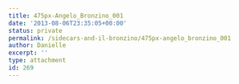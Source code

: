 ```yaml
---
title: 475px-Angelo_Bronzino_001
date: '2013-08-06T23:35:05+00:00'
status: private
permalink: /sidecars-and-il-bronzino/475px-angelo_bronzino_001
author: Danielle
excerpt: ''
type: attachment
id: 269
---
```

<!DOCTYPE html PUBLIC "-//W3C//DTD HTML 4.0 Transitional//EN" "http://www.w3.org/TR/REC-html40/loose.dtd">
<?xml encoding="UTF-8">
